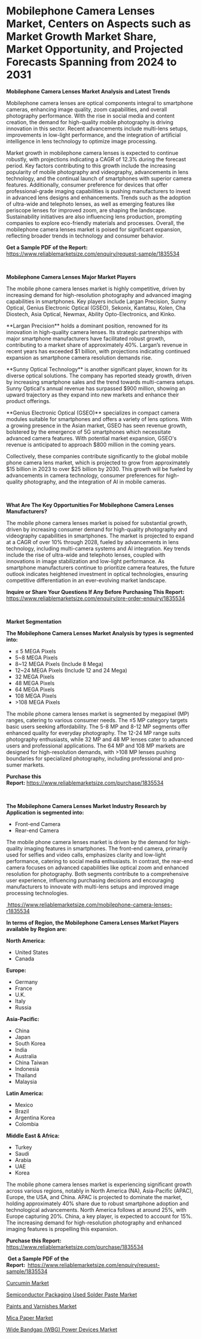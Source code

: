 <p><h1>Mobilephone Camera Lenses Market, Centers on Aspects such as Market Growth Market Share, Market Opportunity, and Projected Forecasts Spanning from 2024 to 2031</h1></p><p><strong>Mobilephone Camera Lenses Market Analysis and Latest Trends</strong></p>
<p><p>Mobilephone camera lenses are optical components integral to smartphone cameras, enhancing image quality, zoom capabilities, and overall photography performance. With the rise in social media and content creation, the demand for high-quality mobile photography is driving innovation in this sector. Recent advancements include multi-lens setups, improvements in low-light performance, and the integration of artificial intelligence in lens technology to optimize image processing.</p><p>Market growth in mobilephone camera lenses is expected to continue robustly, with projections indicating a CAGR of 12.3% during the forecast period. Key factors contributing to this growth include the increasing popularity of mobile photography and videography, advancements in lens technology, and the continual launch of smartphones with superior camera features. Additionally, consumer preference for devices that offer professional-grade imaging capabilities is pushing manufacturers to invest in advanced lens designs and enhancements. Trends such as the adoption of ultra-wide and telephoto lenses, as well as emerging features like periscope lenses for improved zoom, are shaping the landscape. Sustainability initiatives are also influencing lens production, prompting companies to explore eco-friendly materials and processes. Overall, the mobilephone camera lenses market is poised for significant expansion, reflecting broader trends in technology and consumer behavior.</p></p>
<p><strong>Get a Sample PDF of the Report:&nbsp;</strong> <a href="https://www.reliablemarketsize.com/enquiry/request-sample/1835534?utm_campaign=1506&utm_medium=2&utm_source=Github&utm_content=ia&utm_term=16102024&utm_id=mobilephone-camera-lenses">https://www.reliablemarketsize.com/enquiry/request-sample/1835534</a></p>
<p>&nbsp;</p>
<p><strong>Mobilephone Camera Lenses Major Market Players</strong></p>
<p><p>The mobile phone camera lenses market is highly competitive, driven by increasing demand for high-resolution photography and advanced imaging capabilities in smartphones. Key players include Largan Precision, Sunny Optical, Genius Electronic Optical (GSEO), Sekonix, Kantatsu, Kolen, Cha Diostech, Asia Optical, Newmax, Ability Opto-Electronics, and Kinko.</p><p>**Largan Precision** holds a dominant position, renowned for its innovation in high-quality camera lenses. Its strategic partnerships with major smartphone manufacturers have facilitated robust growth, contributing to a market share of approximately 40%. Largan’s revenue in recent years has exceeded $1 billion, with projections indicating continued expansion as smartphone camera resolution demands rise.</p><p>**Sunny Optical Technology** is another significant player, known for its diverse optical solutions. The company has reported steady growth, driven by increasing smartphone sales and the trend towards multi-camera setups. Sunny Optical's annual revenue has surpassed $900 million, showing an upward trajectory as they expand into new markets and enhance their product offerings.</p><p>**Genius Electronic Optical (GSEO)** specializes in compact camera modules suitable for smartphones and offers a variety of lens options. With a growing presence in the Asian market, GSEO has seen revenue growth, bolstered by the emergence of 5G smartphones which necessitate advanced camera features. With potential market expansion, GSEO's revenue is anticipated to approach $800 million in the coming years.</p><p>Collectively, these companies contribute significantly to the global mobile phone camera lens market, which is projected to grow from approximately $15 billion in 2023 to over $25 billion by 2030. This growth will be fueled by advancements in camera technology, consumer preferences for high-quality photography, and the integration of AI in mobile cameras.</p></p>
<p>&nbsp;</p>
<p><strong>What Are The Key Opportunities For Mobilephone Camera Lenses Manufacturers?</strong></p>
<p><p>The mobile phone camera lenses market is poised for substantial growth, driven by increasing consumer demand for high-quality photography and videography capabilities in smartphones. The market is projected to expand at a CAGR of over 10% through 2028, fueled by advancements in lens technology, including multi-camera systems and AI integration. Key trends include the rise of ultra-wide and telephoto lenses, coupled with innovations in image stabilization and low-light performance. As smartphone manufacturers continue to prioritize camera features, the future outlook indicates heightened investment in optical technologies, ensuring competitive differentiation in an ever-evolving market landscape.</p></p>
<p><strong>Inquire or Share Your Questions If Any Before Purchasing This Report:</strong> <a href="https://www.reliablemarketsize.com/enquiry/pre-order-enquiry/1835534?utm_campaign=1506&utm_medium=2&utm_source=Github&utm_content=ia&utm_term=16102024&utm_id=mobilephone-camera-lenses">https://www.reliablemarketsize.com/enquiry/pre-order-enquiry/1835534</a></p>
<p>&nbsp;</p>
<p><strong>Market Segmentation</strong></p>
<p><strong>The Mobilephone Camera Lenses Market Analysis by types is segmented into:</strong></p>
<p><ul><li>≤ 5 MEGA Pixels</li><li>5~8 MEGA Pixels</li><li>8~12 MEGA Pixels (Include 8 Mega)</li><li>12~24 MEGA Pixels (Include 12 and 24 Mega)</li><li>32 MEGA Pixels</li><li>48 MEGA Pixels</li><li>64 MEGA Pixels</li><li>108 MEGA Pixels</li><li>>108 MEGA Pixels</li></ul></p>
<p><p>The mobile phone camera lenses market is segmented by megapixel (MP) ranges, catering to various consumer needs. The ≤5 MP category targets basic users seeking affordability. The 5-8 MP and 8-12 MP segments offer enhanced quality for everyday photography. The 12-24 MP range suits photography enthusiasts, while 32 MP and 48 MP lenses cater to advanced users and professional applications. The 64 MP and 108 MP markets are designed for high-resolution demands, with >108 MP lenses pushing boundaries for specialized photography, including professional and pro-sumer markets.</p></p>
<p><strong>Purchase this Report:&nbsp;</strong><a href="https://www.reliablemarketsize.com/purchase/1835534?utm_campaign=1506&utm_medium=2&utm_source=Github&utm_content=ia&utm_term=16102024&utm_id=mobilephone-camera-lenses">https://www.reliablemarketsize.com/purchase/1835534</a></p>
<p>&nbsp;</p>
<p><strong>The Mobilephone Camera Lenses Market Industry Research by Application is segmented into:</strong></p>
<p><ul><li>Front-end Camera</li><li>Rear-end Camera</li></ul></p>
<p><p>The mobile phone camera lenses market is driven by the demand for high-quality imaging features in smartphones. The front-end camera, primarily used for selfies and video calls, emphasizes clarity and low-light performance, catering to social media enthusiasts. In contrast, the rear-end camera focuses on advanced capabilities like optical zoom and enhanced resolution for photography. Both segments contribute to a comprehensive user experience, influencing purchasing decisions and encouraging manufacturers to innovate with multi-lens setups and improved image processing technologies.</p></p>
<p><a href="https://www.reliablemarketsize.com/mobilephone-camera-lenses-r1835534?utm_campaign=1506&utm_medium=2&utm_source=Github&utm_content=ia&utm_term=16102024&utm_id=mobilephone-camera-lenses">&nbsp;https://www.reliablemarketsize.com/mobilephone-camera-lenses-r1835534</a></p>
<p><strong>In terms of Region, the Mobilephone Camera Lenses Market Players available by Region are:</strong></p>
<p>
    <p> <strong> North America: </strong>
        <ul>
            <li>United States</li>
            <li>Canada</li>
        </ul>
        </p> 
    <p> <strong> Europe: </strong>
        <ul>
            <li>Germany</li>
            <li>France</li>
            <li>U.K.</li>
            <li>Italy</li>
            <li>Russia</li>
        </ul>
        </p> 
    <p> <strong> Asia-Pacific: </strong>
        <ul>
            <li>China</li>
            <li>Japan</li>
            <li>South Korea</li>
            <li>India</li>
            <li>Australia</li>
            <li>China Taiwan</li>
            <li>Indonesia</li>
            <li>Thailand</li>
            <li>Malaysia</li>
        </ul>
        </p> 
    <p> <strong> Latin America: </strong>
        <ul>
            <li>Mexico</li>
            <li>Brazil</li>
            <li>Argentina Korea</li>
            <li>Colombia</li>
        </ul>
        </p> 
    <p> <strong> Middle East & Africa: </strong>
        <ul>
            <li>Turkey</li>
            <li>Saudi</li>
            <li>Arabia</li>
            <li>UAE</li>
            <li>Korea</li>
        </ul>
    </p>
    </p>
<p><p>The mobile phone camera lenses market is experiencing significant growth across various regions, notably in North America (NA), Asia-Pacific (APAC), Europe, the USA, and China. APAC is projected to dominate the market, holding approximately 40% share due to robust smartphone adoption and technological advancements. North America follows at around 25%, with Europe capturing 20%. China, a key player, is expected to account for 15%. The increasing demand for high-resolution photography and enhanced imaging features is propelling this expansion.</p></p>
<p><strong>Purchase this Report: </strong><a href="https://www.reliablemarketsize.com/purchase/1835534?utm_campaign=1506&utm_medium=2&utm_source=Github&utm_content=ia&utm_term=16102024&utm_id=mobilephone-camera-lenses">https://www.reliablemarketsize.com/purchase/1835534</a></p>
<p>&nbsp;<strong>Get a Sample PDF of the Report:&nbsp;&nbsp;</strong><a href="https://www.reliablemarketsize.com/enquiry/request-sample/1835534?utm_campaign=1506&utm_medium=2&utm_source=Github&utm_content=ia&utm_term=16102024&utm_id=mobilephone-camera-lenses">https://www.reliablemarketsize.com/enquiry/request-sample/1835534</a></p>
<p><strong></strong></p>
<p><p><a href="https://www.linkedin.com/pulse/curcumin-market-overview-regional-outlook-competitive-strategies-574uc?utm_campaign=1506&utm_medium=2&utm_source=Github&utm_content=ia&utm_term=16102024&utm_id=mobilephone-camera-lenses">Curcumin Market</a></p><p><a href="https://github.com/allamcryd/Market-Research-Report-List-1/blob/main/semiconductor-packaging-used-solder-paste-market.md?utm_campaign=1506&utm_medium=2&utm_source=Github&utm_content=ia&utm_term=16102024&utm_id=mobilephone-camera-lenses">Semiconductor Packaging Used Solder Paste Market</a></p><p><a href="https://www.linkedin.com/pulse/paints-varnishes-industry-forecast-market-shifts-strategic-hynxc?utm_campaign=1506&utm_medium=2&utm_source=Github&utm_content=ia&utm_term=16102024&utm_id=mobilephone-camera-lenses">Paints and Varnishes Market</a></p><p><a href="https://www.linkedin.com/pulse/mica-paper-market-evolution-future-outlook-forecasting-industry-n98dc?utm_campaign=1506&utm_medium=2&utm_source=Github&utm_content=ia&utm_term=16102024&utm_id=mobilephone-camera-lenses">Mica Paper Market</a></p><p><a href="https://github.com/nitatoth2h/Market-Research-Report-List-1/blob/main/wide-bandgap-wbg-power-devices-market.md?utm_campaign=1506&utm_medium=2&utm_source=Github&utm_content=ia&utm_term=16102024&utm_id=mobilephone-camera-lenses">Wide Bandgap (WBG) Power Devices Market</a></p></p>